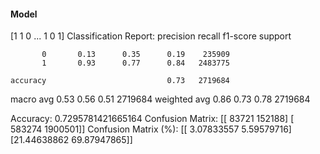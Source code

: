 #### Model
[1 1 0 ... 1 0 1]
Classification Report:
              precision    recall  f1-score   support

           0       0.13      0.35      0.19    235909
           1       0.93      0.77      0.84   2483775

    accuracy                           0.73   2719684
   macro avg       0.53      0.56      0.51   2719684
weighted avg       0.86      0.73      0.78   2719684

Accuracy: 0.7295781421665164
Confusion Matrix:
[[  83721  152188]
 [ 583274 1900501]]
Confusion Matrix (%):
[[ 3.07833557  5.59579716]
 [21.44638862 69.87947865]]
